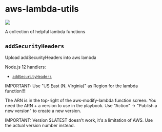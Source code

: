 # aws-lambda-utils

![](https://github.com/thuringia/aws-lambda-utils/workflows/Deploy%20helpers/badge.svg?branch=master)

A collection of helpful lambda functions

## `addSecurityHeaders`

Upload addSecurityHeaders into aws lambda

Node.js 12 handlers:

- [`addSecurityHeaders`](./addSecurityHeaders.js)

IMPORTANT: Use "US East (N. Virginia)" as Region for the lambda function!!!

The ARN is in the top-right of the aws-modify-lambda function screen. You need the ARN + a version to use in the playbook. Use "Action" -> "Publish a new version" to create a new version.

IMPORTANT: Version \$LATEST doesn't work, it's a limitation of AWS. Use the actual version number instead.
